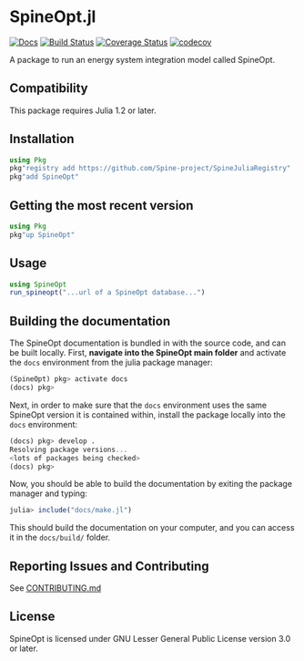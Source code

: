 # SpineOpt.jl

[![Docs](https://img.shields.io/badge/docs-stable-blue.svg)](https://spine-project.github.io/SpineOpt.jl/latest/index.html)
[![Build Status](https://travis-ci.com/Spine-project/SpineOpt.jl.svg?branch=master)](https://travis-ci.com/Spine-project/SpineOpt.jl)
[![Coverage Status](https://coveralls.io/repos/github/Spine-project/SpineOpt.jl/badge.svg?branch=master)](https://coveralls.io/github/Spine-project/SpineOpt.jl?branch=master)
[![codecov](https://codecov.io/gh/Spine-project/SpineOpt.jl/branch/master/graph/badge.svg)](https://codecov.io/gh/Spine-project/SpineOpt.jl)

A package to run an energy system integration model called SpineOpt.

## Compatibility

This package requires Julia 1.2 or later.

## Installation

```julia
using Pkg
pkg"registry add https://github.com/Spine-project/SpineJuliaRegistry"
pkg"add SpineOpt"
```

## Getting the most recent version

```julia
using Pkg
pkg"up SpineOpt"
```

## Usage

```julia
using SpineOpt
run_spineopt("...url of a SpineOpt database...")
```

## Building the documentation

The SpineOpt documentation is bundled in with the source code, and can be built locally.
First, **navigate into the SpineOpt main folder** and activate the `docs` environment from the julia package manager:

```julia
(SpineOpt) pkg> activate docs
(docs) pkg>
```

Next, in order to make sure that the `docs` environment uses the same SpineOpt version it is contained within,
install the package locally into the `docs` environment:

```julia
(docs) pkg> develop .
Resolving package versions...
<lots of packages being checked>
(docs) pkg>
```

Now, you should be able to build the documentation by exiting the package manager and typing:

```julia
julia> include("docs/make.jl")
```

This should build the documentation on your computer, and you can access it in the `docs/build/` folder.

## Reporting Issues and Contributing

See [CONTRIBUTING.md](CONTRIBUTING.md)

## License

SpineOpt is licensed under GNU Lesser General Public License version 3.0 or later.

